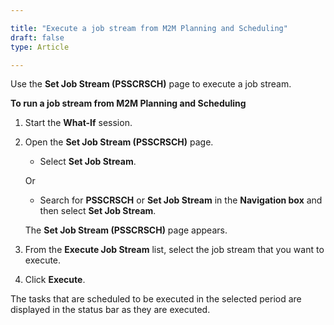 ```yaml
---

title: "Execute a job stream from M2M Planning and Scheduling"
draft: false
type: Article

---
```


Use the **Set Job Stream (PSSCRSCH)** page to execute a job stream.

**To run a job stream from M2M Planning and Scheduling**

1. Start the **What-If** session.

2. Open the **Set Job Stream (PSSCRSCH)** page.

    - Select **Set Job Stream**.

    Or

    - Search for **PSSCRSCH** or **Set Job Stream** in the **Navigation box** and then select **Set Job Stream**.

    The **Set Job Stream (PSSCRSCH)** page appears.

3. From the **Execute Job Stream** list, select the job stream that you want to execute.

4. Click **Execute**.

The tasks that are scheduled to be executed in the selected period are displayed in the status bar as they are executed.

